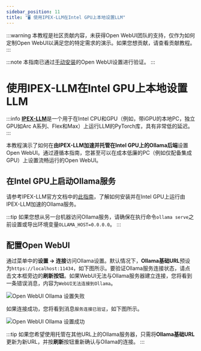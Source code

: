```yaml
---
sidebar_position: 11
title: "🖥️ 使用IPEX-LLM在Intel GPU上本地设置LLM"
---
```


:::warning
本教程是社区贡献内容，未获得Open WebUI团队的支持，仅作为如何定制Open WebUI以满足您的特定需求的演示。如果您想贡献，请查看贡献教程。
:::

:::note
本指南已通过[手动安装](/getting-started/index.md)的Open WebUI设置进行验证。
:::

# 使用IPEX-LLM在Intel GPU上本地设置LLM

:::info
[**IPEX-LLM**](https://github.com/intel-analytics/ipex-llm)是一个用于在Intel CPU和GPU（例如，带iGPU的本地PC，独立GPU如Arc A系列、Flex和Max）上运行LLM的PyTorch库，具有非常低的延迟。
:::

本教程演示了如何在**由IPEX-LLM加速并托管在Intel GPU上的Ollama后端**设置Open WebUI。通过遵循本指南，您甚至可以在成本低廉的PC（例如仅配备集成GPU）上设置流畅运行的Open WebUI。

## 在Intel GPU上启动Ollama服务

请参考IPEX-LLM官方文档中的[此指南](https://ipex-llm.readthedocs.io/en/latest/doc/LLM/Quickstart/ollama_quickstart.html)，了解如何安装并在Intel GPU上运行由IPEX-LLM加速的Ollama服务。

:::tip
如果您想从另一台机器访问Ollama服务，请确保在执行命令`ollama serve`之前设置或导出环境变量`OLLAMA_HOST=0.0.0.0`。
:::

## 配置Open WebUI

通过菜单中的**设置 -> 连接**访问Ollama设置。默认情况下，**Ollama基础URL**预设为`https://localhost:11434`，如下图所示。要验证Ollama服务连接状态，请点击文本框旁边的**刷新按钮**。如果WebUI无法与Ollama服务器建立连接，您将看到一条错误消息，内容为`WebUI无法连接到Ollama`。

![Open WebUI Ollama 设置失败](https://llm-assets.readthedocs.io/en/latest/_images/open_webui_settings_0.png)

如果连接成功，您将看到消息`服务连接已验证`，如下图所示。

![Open WebUI Ollama 设置成功](https://llm-assets.readthedocs.io/en/latest/_images/open_webui_settings.png)

:::tip
如果您希望使用托管在其他URL上的Ollama服务器，只需将**Ollama基础URL**更新为新URL，并按**刷新**按钮重新确认与Ollama的连接。
:::

